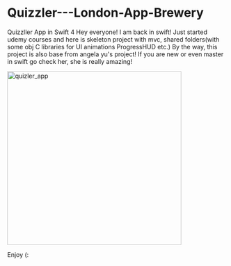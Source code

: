 # Quizzler---London-App-Brewery
Quizzller App in Swift 4
Hey everyone!
I am back in swift! Just started udemy courses and here is skeleton project with mvc, shared folders(with some obj C libraries for UI animations ProgressHUD etc.) 
By the way, this project is also base from angela yu's project! If you are new or even master in swift go check her, she is really amazing!

<img width="400" alt="quizler_app" src="https://user-images.githubusercontent.com/7174879/45753558-e4996180-bc21-11e8-98b4-7285b60cc462.png">


Enjoy (:
